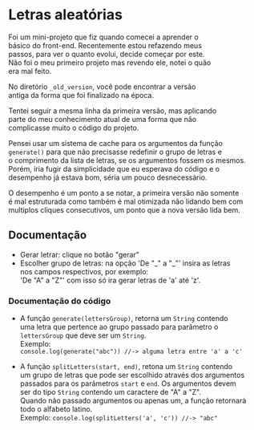 # Letras aleatórias

Foi um mini-projeto que fiz quando comecei a aprender o  
básico do front-end. Recentemente estou refazendo meus  
passos, para ver o quanto evolui, decide começar por este.  
Não foi o meu primeiro projeto mas revendo ele, notei o quão  
era mal feito.  

No diretório ```_old_version```, você pode encontrar a versão  
antiga da forma que foi finalizado na época.  

Tentei seguir a mesma linha da primeira versão, mas aplicando  
parte do meu conhecimento atual de uma forma que não  
complicasse muito o código do projeto.  

Pensei usar um sistema de cache para os argumentos da função  
```generate()``` para que não precisasse redefinir o grupo de letras e   
o comprimento da lista de letras, se os argumentos fossem os mesmos.  
Porém, iria fugir da simplicidade que eu esperava do código e o  
desempenho já estava bom, séria um pouco desnecessário.

O desempenho é um ponto a se notar, a primeira versão não somente  
é mal estruturada como também é mal otimizada não lidando bem com  
multiplos cliques consecutivos, um ponto que a nova versão lida bem.  

## Documentação 

* Gerar letrar: clique no botão "gerar" 
* Escolher grupo de letras: na opção 'De "\_" a "\_"' insira as letras   
nos campos respectivos, por exemplo:  
'De "A" a "Z"' com isso só ira gerar letras de 'a' até 'z'. 

### Documentação do código

* A função ```generate(lettersGroup)```, retorna um ```String``` contendo  
uma letra que pertence ao grupo passado para parâmetro o  
```lettersGroup``` que deve ser um ```String```.  
Exemplo:  
  ```console.log(generate("abc")) //-> alguma letra entre 'a' a 'c'```  

* A função ```splitLetters(start, end)```, retona um ```String``` contendo  
um grupo de letras que pode ser escolhido através dos argumentos  
passados para os parãmetros ```start``` e ```end```. Os argumentos devem  
ser do tipo ```String``` contendo um caractere de "A" a "Z".  
Quando não passado argumentos ou apenas um, a função retornarà  
todo o alfabeto latino.  
Exemplo: ```console.log(splitLetters('a', 'c')) //-> "abc"```